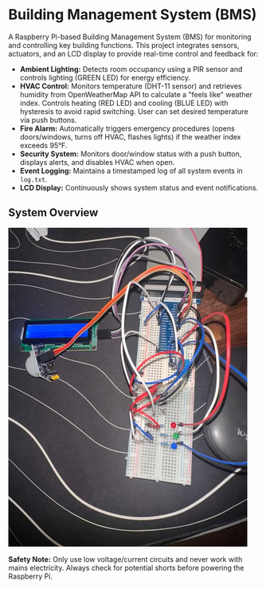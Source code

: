 # Building Management System (BMS)

A Raspberry Pi-based Building Management System (BMS) for monitoring and controlling key building functions. This project integrates sensors, actuators, and an LCD display to provide real-time control and feedback for:

- **Ambient Lighting:** Detects room occupancy using a PIR sensor and controls lighting (GREEN LED) for energy efficiency.
- **HVAC Control:** Monitors temperature (DHT-11 sensor) and retrieves humidity from OpenWeatherMap API to calculate a "feels like" weather index. Controls heating (RED LED) and cooling (BLUE LED) with hysteresis to avoid rapid switching. User can set desired temperature via push buttons.
- **Fire Alarm:** Automatically triggers emergency procedures (opens doors/windows, turns off HVAC, flashes lights) if the weather index exceeds 95°F.
- **Security System:** Monitors door/window status with a push button, displays alerts, and disables HVAC when open.
- **Event Logging:** Maintains a timestamped log of all system events in `log.txt`.
- **LCD Display:** Continuously shows system status and event notifications.

## System Overview

![Assignment5](Assignment5.jpg)

**Safety Note:** Only use low voltage/current circuits and never work with mains electricity. Always check for potential shorts before powering the Raspberry Pi.
